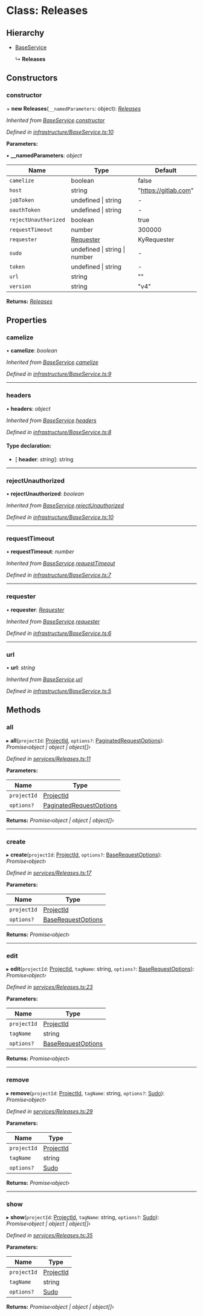# Class: Releases

## Hierarchy

* [BaseService](_infrastructure_baseservice_.baseservice.md)

  ↳ **Releases**

## Constructors

###  constructor

\+ **new Releases**(`__namedParameters`: object): *[Releases](_services_releases_.releases.md)*

*Inherited from [BaseService](_infrastructure_baseservice_.baseservice.md).[constructor](_infrastructure_baseservice_.baseservice.md#constructor)*

*Defined in [infrastructure/BaseService.ts:10](https://github.com/arsdehnel/node-gitlab/blob/c2ee9bb/src/infrastructure/BaseService.ts#L10)*

**Parameters:**

▪ **__namedParameters**: *object*

Name | Type | Default |
------ | ------ | ------ |
`camelize` | boolean | false |
`host` | string | "https://gitlab.com" |
`jobToken` | undefined &#124; string | - |
`oauthToken` | undefined &#124; string | - |
`rejectUnauthorized` | boolean | true |
`requestTimeout` | number | 300000 |
`requester` | [Requester](../interfaces/_infrastructure_index_.requester.md) |  KyRequester |
`sudo` | undefined &#124; string &#124; number | - |
`token` | undefined &#124; string | - |
`url` | string | "" |
`version` | string | "v4" |

**Returns:** *[Releases](_services_releases_.releases.md)*

## Properties

###  camelize

• **camelize**: *boolean*

*Inherited from [BaseService](_infrastructure_baseservice_.baseservice.md).[camelize](_infrastructure_baseservice_.baseservice.md#camelize)*

*Defined in [infrastructure/BaseService.ts:9](https://github.com/arsdehnel/node-gitlab/blob/c2ee9bb/src/infrastructure/BaseService.ts#L9)*

___

###  headers

• **headers**: *object*

*Inherited from [BaseService](_infrastructure_baseservice_.baseservice.md).[headers](_infrastructure_baseservice_.baseservice.md#headers)*

*Defined in [infrastructure/BaseService.ts:8](https://github.com/arsdehnel/node-gitlab/blob/c2ee9bb/src/infrastructure/BaseService.ts#L8)*

#### Type declaration:

* \[ **header**: *string*\]: string

___

###  rejectUnauthorized

• **rejectUnauthorized**: *boolean*

*Inherited from [BaseService](_infrastructure_baseservice_.baseservice.md).[rejectUnauthorized](_infrastructure_baseservice_.baseservice.md#rejectunauthorized)*

*Defined in [infrastructure/BaseService.ts:10](https://github.com/arsdehnel/node-gitlab/blob/c2ee9bb/src/infrastructure/BaseService.ts#L10)*

___

###  requestTimeout

• **requestTimeout**: *number*

*Inherited from [BaseService](_infrastructure_baseservice_.baseservice.md).[requestTimeout](_infrastructure_baseservice_.baseservice.md#requesttimeout)*

*Defined in [infrastructure/BaseService.ts:7](https://github.com/arsdehnel/node-gitlab/blob/c2ee9bb/src/infrastructure/BaseService.ts#L7)*

___

###  requester

• **requester**: *[Requester](../interfaces/_infrastructure_index_.requester.md)*

*Inherited from [BaseService](_infrastructure_baseservice_.baseservice.md).[requester](_infrastructure_baseservice_.baseservice.md#requester)*

*Defined in [infrastructure/BaseService.ts:6](https://github.com/arsdehnel/node-gitlab/blob/c2ee9bb/src/infrastructure/BaseService.ts#L6)*

___

###  url

• **url**: *string*

*Inherited from [BaseService](_infrastructure_baseservice_.baseservice.md).[url](_infrastructure_baseservice_.baseservice.md#url)*

*Defined in [infrastructure/BaseService.ts:5](https://github.com/arsdehnel/node-gitlab/blob/c2ee9bb/src/infrastructure/BaseService.ts#L5)*

## Methods

###  all

▸ **all**(`projectId`: [ProjectId](../modules/_services_index_.md#projectid), `options?`: [PaginatedRequestOptions](../interfaces/_infrastructure_index_.paginatedrequestoptions.md)): *Promise‹object | object | object[]›*

*Defined in [services/Releases.ts:11](https://github.com/arsdehnel/node-gitlab/blob/c2ee9bb/src/services/Releases.ts#L11)*

**Parameters:**

Name | Type |
------ | ------ |
`projectId` | [ProjectId](../modules/_services_index_.md#projectid) |
`options?` | [PaginatedRequestOptions](../interfaces/_infrastructure_index_.paginatedrequestoptions.md) |

**Returns:** *Promise‹object | object | object[]›*

___

###  create

▸ **create**(`projectId`: [ProjectId](../modules/_services_index_.md#projectid), `options?`: [BaseRequestOptions](../interfaces/_infrastructure_index_.baserequestoptions.md)): *Promise‹object›*

*Defined in [services/Releases.ts:17](https://github.com/arsdehnel/node-gitlab/blob/c2ee9bb/src/services/Releases.ts#L17)*

**Parameters:**

Name | Type |
------ | ------ |
`projectId` | [ProjectId](../modules/_services_index_.md#projectid) |
`options?` | [BaseRequestOptions](../interfaces/_infrastructure_index_.baserequestoptions.md) |

**Returns:** *Promise‹object›*

___

###  edit

▸ **edit**(`projectId`: [ProjectId](../modules/_services_index_.md#projectid), `tagName`: string, `options?`: [BaseRequestOptions](../interfaces/_infrastructure_index_.baserequestoptions.md)): *Promise‹object›*

*Defined in [services/Releases.ts:23](https://github.com/arsdehnel/node-gitlab/blob/c2ee9bb/src/services/Releases.ts#L23)*

**Parameters:**

Name | Type |
------ | ------ |
`projectId` | [ProjectId](../modules/_services_index_.md#projectid) |
`tagName` | string |
`options?` | [BaseRequestOptions](../interfaces/_infrastructure_index_.baserequestoptions.md) |

**Returns:** *Promise‹object›*

___

###  remove

▸ **remove**(`projectId`: [ProjectId](../modules/_services_index_.md#projectid), `tagName`: string, `options?`: [Sudo](../interfaces/_infrastructure_index_.sudo.md)): *Promise‹object›*

*Defined in [services/Releases.ts:29](https://github.com/arsdehnel/node-gitlab/blob/c2ee9bb/src/services/Releases.ts#L29)*

**Parameters:**

Name | Type |
------ | ------ |
`projectId` | [ProjectId](../modules/_services_index_.md#projectid) |
`tagName` | string |
`options?` | [Sudo](../interfaces/_infrastructure_index_.sudo.md) |

**Returns:** *Promise‹object›*

___

###  show

▸ **show**(`projectId`: [ProjectId](../modules/_services_index_.md#projectid), `tagName`: string, `options?`: [Sudo](../interfaces/_infrastructure_index_.sudo.md)): *Promise‹object | object | object[]›*

*Defined in [services/Releases.ts:35](https://github.com/arsdehnel/node-gitlab/blob/c2ee9bb/src/services/Releases.ts#L35)*

**Parameters:**

Name | Type |
------ | ------ |
`projectId` | [ProjectId](../modules/_services_index_.md#projectid) |
`tagName` | string |
`options?` | [Sudo](../interfaces/_infrastructure_index_.sudo.md) |

**Returns:** *Promise‹object | object | object[]›*
